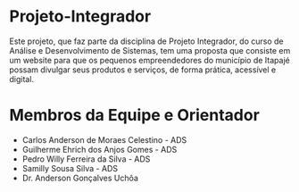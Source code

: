 # Projeto-Integrador
Este projeto, que faz parte da disciplina de Projeto Integrador, do curso de Análise e Desenvolvimento de Sistemas, tem uma proposta que consiste em um website para que os pequenos empreendedores do município de Itapajé possam divulgar seus produtos e serviços, de forma prática, acessível e digital.

# Membros da Equipe e Orientador

- Carlos Anderson de Moraes Celestino - ADS
- Guilherme Ehrich dos Anjos Gomes - ADS
- Pedro Willy Ferreira da Silva - ADS
- Samilly Sousa Silva - ADS
- Dr. Anderson Gonçalves Uchôa
